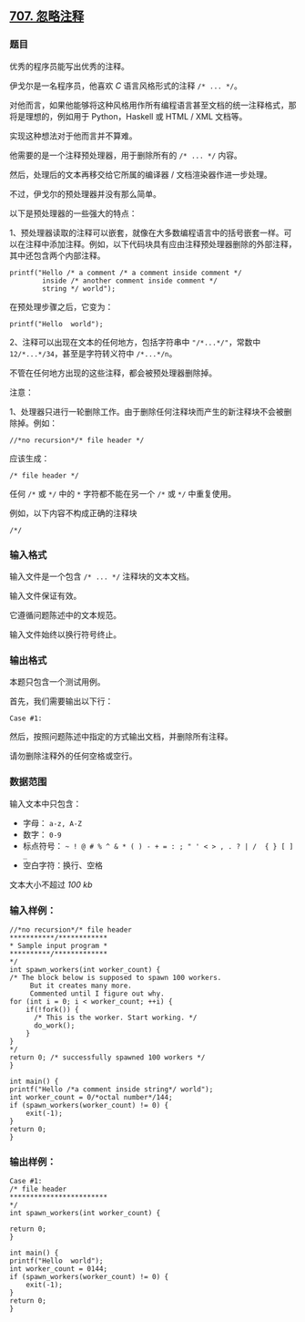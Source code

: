 ## [707. 忽略注释](https://www.acwing.com/problem/content/709/)

### 题目

优秀的程序员能写出优秀的注释。

伊戈尔是一名程序员，他喜欢 *C* 语言风格形式的注释 `/* ... */`。

对他而言，如果他能够将这种风格用作所有编程语言甚至文档的统一注释格式，那将是理想的，例如用于 Python，Haskell 或 HTML / XML 文档等。

实现这种想法对于他而言并不算难。

他需要的是一个注释预处理器，用于删除所有的 `/* ... */` 内容。

然后，处理后的文本再移交给它所属的编译器 / 文档渲染器作进一步处理。

不过，伊戈尔的预处理器并没有那么简单。

以下是预处理器的一些强大的特点：

1、预处理器读取的注释可以嵌套，就像在大多数编程语言中的括号嵌套一样。可以在注释中添加注释。例如，以下代码块具有应由注释预处理器删除的外部注释，其中还包含两个内部注释。

```
printf("Hello /* a comment /* a comment inside comment */
        inside /* another comment inside comment */
        string */ world");
```

在预处理步骤之后，它变为：

```
printf("Hello  world");
```

2、注释可以出现在文本的任何地方，包括字符串中 `"/*...*/"`，常数中 `12/*...*/34`，甚至是字符转义符中 `/*...*/n`。

不管在任何地方出现的这些注释，都会被预处理器删除掉。

注意：

1、处理器只进行一轮删除工作。由于删除任何注释块而产生的新注释块不会被删除掉。例如：

```
//*no recursion*/* file header */
```

应该生成：

```
/* file header */
```

任何 `/*` 或 `*/` 中的 `*` 字符都不能在另一个 `/*` 或 `*/` 中重复使用。

例如，以下内容不构成正确的注释块

```
/*/
```

### 输入格式

输入文件是一个包含 `/* ... */` 注释块的文本文档。

输入文件保证有效。

它遵循问题陈述中的文本规范。

输入文件始终以换行符号终止。

### 输出格式

本题只包含一个测试用例。

首先，我们需要输出以下行：

```
Case #1:
```

然后，按照问题陈述中指定的方式输出文档，并删除所有注释。

请勿删除注释外的任何空格或空行。

### 数据范围

输入文本中只包含：

- 字母： `a-z, A-Z`
- 数字： `0-9`
- 标点符号： `~ ! @ # % ^ & * ( ) - + = : ; " ' < > , . ? | /  { } [ ] _`
- 空白字符：换行、空格

文本大小不超过 *100 kb*

### 输入样例：

```
//*no recursion*/* file header
***********/************
* Sample input program *
**********/*************
*/
int spawn_workers(int worker_count) {
/* The block below is supposed to spawn 100 workers.
     But it creates many more.
     Commented until I figure out why.
for (int i = 0; i < worker_count; ++i) {
    if(!fork()) {
      /* This is the worker. Start working. */
      do_work();
    }
}
*/
return 0; /* successfully spawned 100 workers */
}

int main() {
printf("Hello /*a comment inside string*/ world");
int worker_count = 0/*octal number*/144;
if (spawn_workers(worker_count) != 0) {
    exit(-1);
}
return 0;
}
```

### 输出样例：

```
Case #1:
/* file header
************************
*/
int spawn_workers(int worker_count) {

return 0;
}

int main() {
printf("Hello  world");
int worker_count = 0144;
if (spawn_workers(worker_count) != 0) {
    exit(-1);
}
return 0;
}
```
